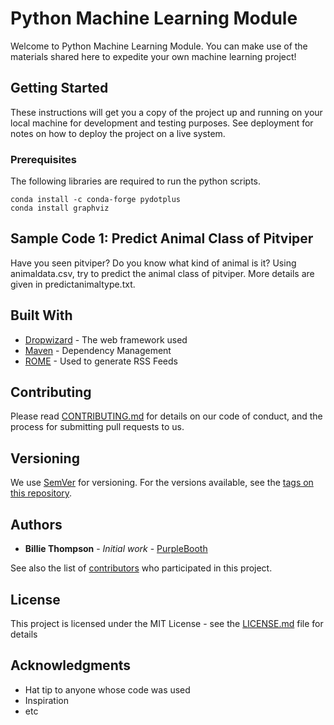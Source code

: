 # Python Machine Learning Module 

Welcome to Python Machine Learning Module.
You can make use of the materials shared here to expedite your own machine learning project!

## Getting Started

These instructions will get you a copy of the project up and running on your local machine for development and testing purposes. See deployment for notes on how to deploy the project on a live system.

### Prerequisites

The following libraries are required to run the python scripts.
```
conda install -c conda-forge pydotplus 
conda install graphviz
```
## Sample Code 1: Predict Animal Class of Pitviper

Have you seen pitviper?
Do you know what kind of animal is it?
Using animaldata.csv, try to predict the animal class of pitviper.
More details are given in predictanimaltype.txt.

## Built With

* [Dropwizard](http://www.dropwizard.io/1.0.2/docs/) - The web framework used
* [Maven](https://maven.apache.org/) - Dependency Management
* [ROME](https://rometools.github.io/rome/) - Used to generate RSS Feeds

## Contributing

Please read [CONTRIBUTING.md](https://gist.github.com/PurpleBooth/b24679402957c63ec426) for details on our code of conduct, and the process for submitting pull requests to us.

## Versioning

We use [SemVer](http://semver.org/) for versioning. For the versions available, see the [tags on this repository](https://github.com/your/project/tags). 

## Authors

* **Billie Thompson** - *Initial work* - [PurpleBooth](https://github.com/PurpleBooth)

See also the list of [contributors](https://github.com/your/project/contributors) who participated in this project.

## License

This project is licensed under the MIT License - see the [LICENSE.md](LICENSE.md) file for details

## Acknowledgments

* Hat tip to anyone whose code was used
* Inspiration
* etc

